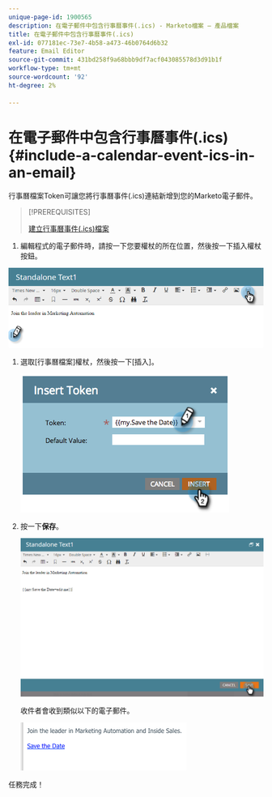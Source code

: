 ```yaml
---
unique-page-id: 1900565
description: 在電子郵件中包含行事曆事件(.ics) - Marketo檔案 — 產品檔案
title: 在電子郵件中包含行事曆事件(.ics)
exl-id: 077181ec-73e7-4b58-a473-46b0764d6b32
feature: Email Editor
source-git-commit: 431bd258f9a68bbb9df7acf043085578d3d91b1f
workflow-type: tm+mt
source-wordcount: '92'
ht-degree: 2%

---
```


# 在電子郵件中包含行事曆事件(.ics) {#include-a-calendar-event-ics-in-an-email}

行事曆檔案Token可讓您將行事曆事件(.ics)連結新增到您的Marketo電子郵件。

>[!PREREQUISITES]
>
>[建立行事曆事件(.ics)檔案](/help/marketo/product-docs/email-marketing/general/functions-in-the-editor/create-a-calendar-event-ics-file.md)

1. 編輯程式的電子郵件時，請按一下您要權杖的所在位置，然後按一下插入權杖按鈕。

![](assets/one-6.png)

1. 選取[行事曆檔案]權杖，然後按一下[插入]。**&#x200B;**

   ![](assets/image2014-9-11-16-3a53-3a30.png)

1. 按一下&#x200B;**保存**。

   ![](assets/three-5.png)

   收件者會收到類似以下的電子郵件。

   ![](assets/image2014-9-11-16-3a53-3a48.png)

任務完成！
